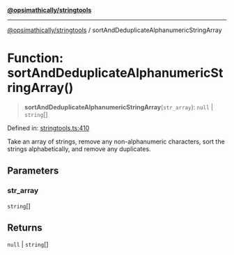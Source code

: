 [**@opsimathically/stringtools**](../README.md)

***

[@opsimathically/stringtools](../README.md) / sortAndDeduplicateAlphanumericStringArray

# Function: sortAndDeduplicateAlphanumericStringArray()

> **sortAndDeduplicateAlphanumericStringArray**(`str_array`): `null` \| `string`[]

Defined in: [stringtools.ts:410](https://github.com/opsimathically/stringtools/blob/19be7bae03961147b0747304375997adca8ccd4a/src/stringtools.ts#L410)

Take an array of strings, remove any non-alphanumeric characters, sort
the strings alphabetically, and remove any duplicates.

## Parameters

### str\_array

`string`[]

## Returns

`null` \| `string`[]
